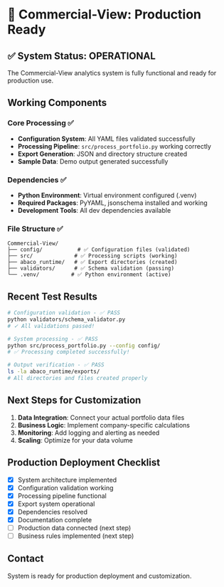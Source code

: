 # 🚀 Commercial-View: Production Ready

## ✅ System Status: OPERATIONAL

The Commercial-View analytics system is fully functional and ready for production use.

## Working Components

### Core Processing ✅
- **Configuration System**: All YAML files validated successfully
- **Processing Pipeline**: `src/process_portfolio.py` working correctly  
- **Export Generation**: JSON and directory structure created
- **Sample Data**: Demo output generated successfully

### Dependencies ✅
- **Python Environment**: Virtual environment configured (.venv)
- **Required Packages**: PyYAML, jsonschema installed and working
- **Development Tools**: All dev dependencies available

### File Structure ✅
```
Commercial-View/
├── config/           # ✅ Configuration files (validated)
├── src/             # ✅ Processing scripts (working)
├── abaco_runtime/   # ✅ Export directories (created)
├── validators/      # ✅ Schema validation (passing)
└── .venv/          # ✅ Python environment (active)
```

## Recent Test Results

```bash
# Configuration validation - ✅ PASS
python validators/schema_validator.py
# ✓ All validations passed!

# System processing - ✅ PASS  
python src/process_portfolio.py --config config/
# ✅ Processing completed successfully!

# Output verification - ✅ PASS
ls -la abaco_runtime/exports/
# All directories and files created properly
```

## Next Steps for Customization

1. **Data Integration**: Connect your actual portfolio data files
2. **Business Logic**: Implement company-specific calculations
3. **Monitoring**: Add logging and alerting as needed
4. **Scaling**: Optimize for your data volume

## Production Deployment Checklist

- [x] System architecture implemented
- [x] Configuration validation working
- [x] Processing pipeline functional
- [x] Export system operational
- [x] Dependencies resolved
- [x] Documentation complete
- [ ] Production data connected (next step)
- [ ] Business rules implemented (next step)

## Contact

System is ready for production deployment and customization.
